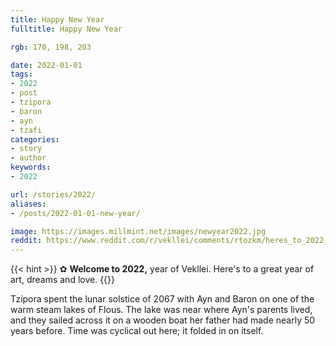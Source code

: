 ```yaml
---
title: Happy New Year
fulltitle: Happy New Year

rgb: 170, 198, 203

date: 2022-01-01
tags: 
- 2022
- post
- tzipora
- baron
- ayn
- tzafi
categories:
- story
- author
keywords:
- 2022

url: /stories/2022/
aliases:
- /posts/2022-01-01-new-year/

image: https://images.millmint.net/images/newyear2022.jpg
reddit: https://www.reddit.com/r/vekllei/comments/rtozkm/heres_to_2022_year_of_vekllei/
---
```


{{< hint >}}
✿ **Welcome to 2022,** year of Vekllei. Here's to a great year of art, dreams and love.
{{</hint>}}

Tzipora spent the lunar solstice of 2067 with Ayn and Baron on one of the warm steam lakes of Flous. The lake was near where Ayn's parents lived, and they sailed across it on a wooden boat her father had made nearly 50 years before. Time was cyclical out here; it folded in on itself.